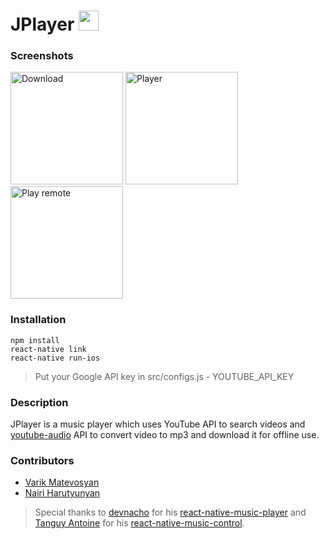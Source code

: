 # JPlayer <img src="https://res.cloudinary.com/just/image/upload/v1496339576/logo_ichcbp.png" width="32px"/>
### Screenshots
<img src="https://res.cloudinary.com/just/image/upload/v1496339296/Jplayer1_brkn4c.gif" alt="Download" width="180"/> <img src="https://res.cloudinary.com/just/image/upload/v1496339301/JPlayer2_ubay0o.gif" alt="Player" width="180px"/> <img src="https://res.cloudinary.com/just/image/upload/v1496339297/JPlayer3_ztwmqs.gif" alt="Play remote" width="180px"/>

### Installation

```
npm install
react-native link
react-native run-ios

```
>Put your Google API key in src/configs.js - YOUTUBE_API_KEY

### Description
JPlayer is a music player which uses YouTube API to search videos and <a href="https://github.com/var77/youtube-audio">youtube-audio</a> API to convert video to mp3 and download it for offline use.

### Contributors

- [Varik Matevosyan](https://github.com/var77)
- [Nairi Harutyunyan](https://github.com/nairicode)

>Special thanks to [devnacho](https://github.com/devnacho) for his [react-native-music-player]( https://github.com/devnacho/react-native-music-player) and [Tanguy Antoine](https://github.com/tanguyantoine) for his [react-native-music-control]( https://github.com/tanguyantoine/react-native-music-control).
